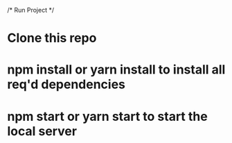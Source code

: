 /* Run Project  */

# Clone this repo
# npm install or yarn install to install all req'd dependencies
# npm start or yarn start to start the local server 
